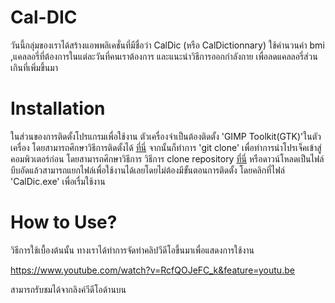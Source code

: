 # Cal-DIC
วันนี้กลุ่มของเราได้สร้างแอพพลิเคชั่นที่มีชื่อว่า CalDic (หรือ CalDictionnary) ใช้คำนวนค่า bmi ,แคลลอรี่ที่ต้องการในแต่ละวันที่คนเราต้องการ และแนะนำวิธีการออกกำลังกาย
เพื่อลดแคลลอรี่ส่วนเกินที่เพิ่มขึ้นมา
# Installation
ในส่วนของการติดตั้งโปรแกรมเพื่อใช้งาน ตัวเครื่องจำเป็นต้องติดตั้ง 'GIMP Toolkit(GTK)'ในตัวเครื่อง โดยสามารถศึกษาวิธีการติดตั้งได้
[ที่นี่](https://github.com/GtkSharp/GtkSharp/wiki/Installing-Gtk-on-Windows) จากนั้นก็ทำการ 'git clone'  เพื่อทำการนำโปรเจ็คเข้าสู่คอมพิวเตอร์ก่อน
โดยสามารถศึกษาวิธีการ วิธีการ clone repository [ที่นี่](https://help.github.com/articles/cloning-a-repository/)
หรือดาวน์โหลดเป็นไฟล์บีบอัดแล้วสามารถแยกไฟล์เพื่อใช้งานได้เลยโดยไม่ต้องมีขั้นตอนการติดตั้ง โดยคลิกที่ไฟล์ 'CalDic.exe' เพื่อเรื่มใช้งาน
# How to Use?
วิธีการใช้เบื้องต้นนั้น ทางเราได้ทำการจัดทำคลิปวีดีโอขึ้นมาเพื่อแสดงการใช้งาน

https://www.youtube.com/watch?v=RcfQOJeFC_k&feature=youtu.be

สามารถรับชมได้จากลิงค์วีดีโอด้านบน

